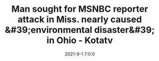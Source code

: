 ---
"title": "Man sought for MSNBC reporter attack in Miss. nearly caused &amp;#39;environmental disaster&amp;#39; in Ohio - Kotatv"
"date": "2021-9-1 7:0:0"
"feed_name": "GOOGLENEWS"
"feed_website": "https://news.google.com/search?q=drilling%2Bincident&hl=en-US&gl=US&ceid=US:en"
"feed_rss": "https://news.google.com/rss/search?q=drilling%2Bincident&hl=en-US&gl=US&ceid=US:en"
"link": "https://www.kotatv.com/2021/09/01/man-sought-msnbc-reporter-attack-miss-nearly-caused-environmental-disaster-ohio/"
"file": "_posts/2021-9-1-7-0-0_GOOGLENEWS_b053e43f51b9ba61d09a4de9cc2df4cbcefbeafe.md"
"accident": "1"
"drilling": "1"
"dead": "0"
"injured": "0"
---